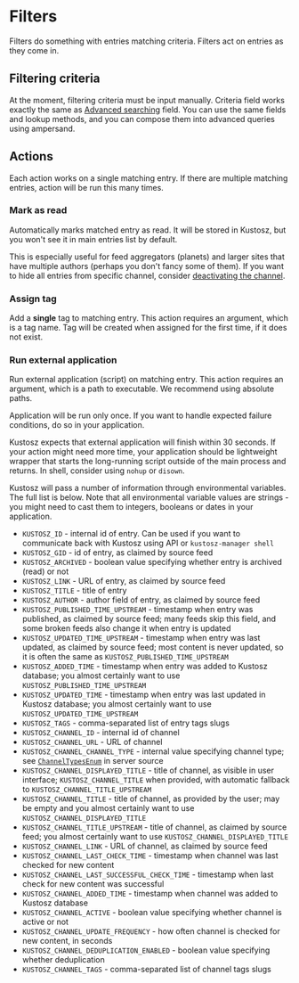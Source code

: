 # Filters

Filters do something with entries matching criteria. Filters act on entries as they come in.

## Filtering criteria

At the moment, filtering criteria must be input manually. Criteria field works exactly the same as [Advanced searching](./searching.md#advanced-search) field. You can use the same fields and lookup methods, and you can compose them into advanced queries using ampersand.

## Actions

Each action works on a single matching entry. If there are multiple matching entries, action will be run this many times.

### Mark as read

Automatically marks matched entry as read. It will be stored in Kustosz, but you won't see it in main entries list by default.

This is especially useful for feed aggregators (planets) and larger sites that have multiple authors (perhaps you don't fancy some of them). If you want to hide all entries from specific channel, consider [deactivating the channel](./basic-usage.md#deactivating-a-channel).

### Assign tag

Add a **single** tag to matching entry. This action requires an argument, which is a tag name. Tag will be created when assigned for the first time, if it does not exist.

### Run external application

Run external application (script) on matching entry. This action requires an argument, which is a path to executable. We recommend using absolute paths.

Application will be run only once. If you want to handle expected failure conditions, do so in your application.

Kustosz expects that external application will finish within 30 seconds. If your action might need more time, your application should be lightweight wrapper that starts the long-running script outside of the main process and returns. In shell, consider using `nohup` or `disown`.

Kustosz will pass a number of information through environmental variables. The full list is below. Note that all environmental variable values are strings - you might need to cast them to integers, booleans or dates in your application.

* `KUSTOSZ_ID` - internal id of entry. Can be used if you want to communicate back with Kustosz using API or `kustosz-manager shell`
* `KUSTOSZ_GID` - id of entry, as claimed by source feed
* `KUSTOSZ_ARCHIVED` - boolean value specifying whether entry is archived (read) or not
* `KUSTOSZ_LINK` - URL of entry, as claimed by source feed
* `KUSTOSZ_TITLE` - title of entry
* `KUSTOSZ_AUTHOR` - author field of entry, as claimed by source feed
* `KUSTOSZ_PUBLISHED_TIME_UPSTREAM` - timestamp when entry was published, as claimed by source feed; many feeds skip this field, and some broken feeds also change it when entry is updated 
* `KUSTOSZ_UPDATED_TIME_UPSTREAM` - timestamp when entry was last updated, as claimed by source feed; most content is never updated, so it is often the same as `KUSTOSZ_PUBLISHED_TIME_UPSTREAM`
* `KUSTOSZ_ADDED_TIME` - timestamp when entry was added to Kustosz database; you almost certainly want to use `KUSTOSZ_PUBLISHED_TIME_UPSTREAM`
* `KUSTOSZ_UPDATED_TIME` - timestamp when entry was last updated in Kustosz database; you almost certainly want to use `KUSTOSZ_UPDATED_TIME_UPSTREAM`
* `KUSTOSZ_TAGS` - comma-separated list of entry tags slugs
* `KUSTOSZ_CHANNEL_ID` - internal id of channel
* `KUSTOSZ_CHANNEL_URL` - URL of channel
* `KUSTOSZ_CHANNEL_CHANNEL_TYPE` - internal value specifying channel type; see [`ChannelTypesEnum`](https://github.com/KustoszApp/server/blob/main/kustosz/enums.py#L4) in server source
* `KUSTOSZ_CHANNEL_DISPLAYED_TITLE` - title of channel, as visible in user interface; `KUSTOSZ_CHANNEL_TITLE` when provided, with automatic fallback to `KUSTOSZ_CHANNEL_TITLE_UPSTREAM`
* `KUSTOSZ_CHANNEL_TITLE` - title of channel, as provided by the user; may be empty and you almost certainly want to use `KUSTOSZ_CHANNEL_DISPLAYED_TITLE`
* `KUSTOSZ_CHANNEL_TITLE_UPSTREAM` - title of channel, as claimed by source feed; you almost certainly want to use `KUSTOSZ_CHANNEL_DISPLAYED_TITLE`
* `KUSTOSZ_CHANNEL_LINK` - URL of channel, as claimed by source feed
* `KUSTOSZ_CHANNEL_LAST_CHECK_TIME` - timestamp when channel was last checked for new content
* `KUSTOSZ_CHANNEL_LAST_SUCCESSFUL_CHECK_TIME` - timestamp when last check for new content was successful
* `KUSTOSZ_CHANNEL_ADDED_TIME` - timestamp when channel was added to Kustosz database
* `KUSTOSZ_CHANNEL_ACTIVE` - boolean value specifying whether channel is active or not
* `KUSTOSZ_CHANNEL_UPDATE_FREQUENCY` - how often channel is checked for new content, in seconds
* `KUSTOSZ_CHANNEL_DEDUPLICATION_ENABLED` - boolean value specifying whether deduplication
* `KUSTOSZ_CHANNEL_TAGS` - comma-separated list of channel tags slugs
